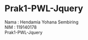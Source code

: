 # Prak1-PWL-Jquery
Nama    : Hendamia Yohana Sembiring <br/>
NIM     : 119140178 <br/>
Prak1-PWL-Jquery <br/>